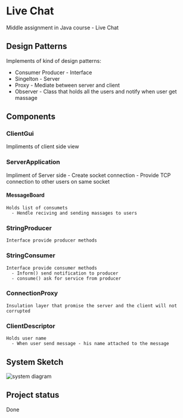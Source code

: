 # Live Chat
  Middle assignment in Java course - Live Chat

## Design Patterns
Implements of kind of design patterns:
- Consumer Producer - Interface
- Singelton - Server
- Proxy - Mediate between server and client
- Observer - Class that holds all the users and notify when user get massage

## Components
  ### ClientGui
  Impliments of client side view
  ### ServerApplication
  Impliment of Server side
    - Create socket connection
    - Provide TCP connection to other users on same socket
  #### MessageBoard
    Holds list of consumets
      - Hendle reciving and sending massages to users
  ### StringProducer
    Interface provide producer methods
  ### StringConsumer
    Interface provide consumer methods
      - Inform() send notification to producer
      - consume() ask for service from producer
  ### ConnectionProxy
    Insulation layer that promise the server and the client will not corrupted 
  ### ClientDescriptor 
    Holds user name
      - When user send message - his name attached to the message
## System Sketch
  ![system diagram](https://i.imagesup.co/images2/0__05be9ac41d2a53.jpg)
  
## Project status
  Done
  
